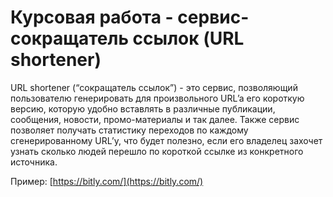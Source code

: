 # Курсовая работа - сервис-сокращатель ссылок (URL shortener)

URL shortener (“сокращатель ссылок”) - это сервис, позволяющий пользователю генерировать  для произвольного URL’a
его короткую версию, которую удобно вставлять в различные публикации, сообщения, новости, промо-материалы и так далее.
Также сервис позволяет получать статистику переходов по каждому сгенерированному URL’у, что будет полезно, если его
владелец захочет узнать сколько людей перешло по короткой ссылке из конкретного источника.

Пример: [https://bitly.com/](https://bitly.com/)


